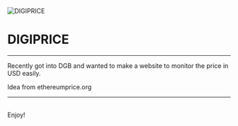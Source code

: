 ![DIGIPRICE](http://saldigi.info/m/coins/dgb.png "logo")
# DIGIPRICE
* * *
Recently got into DGB and wanted to make a website to monitor the price in USD easily.

Idea from ethereumprice.org

- - -
&nbsp;  
Enjoy!
